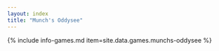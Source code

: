 ```yaml
---
layout: index
title: "Munch's Oddysee"
---
```

{% include info-games.md item=site.data.games.munchs-oddysee %}
